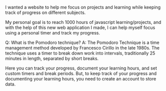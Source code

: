 I wanted a website to help me focus on projects and learning while keeping track of progress on different subjects. 

My personal goal is to reach 1000 hours of javascript learning/projects, and with the help of this new web application I made, I can help myself focus using a 
personal timer and track my progress.

Q: What is the Pomodoro technique?
A: The Pomodoro Technique is a time management method developed by Francesco Cirillo in the late 1980s. The technique uses a timer to break down work into intervals,
traditionally 25 minutes in length, separated by short breaks.

Here you can track your progress, document your learning hours, and set custom timers and break periods.
But, to keep track of your progress and documenting your learning hours, you need to create an account to store data.
